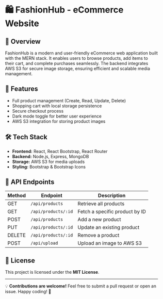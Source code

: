 # 🛍️ FashionHub - eCommerce Website

## 📌 Overview  
FashionHub is a modern and user-friendly eCommerce web application built with the MERN stack. It enables users to browse products, add items to their cart, and complete purchases seamlessly. The backend integrates AWS S3 for secure image storage, ensuring efficient and scalable media management.  

## 🚀 Features  
- Full product management (Create, Read, Update, Delete)  
- Shopping cart with local storage persistence  
- Secure checkout process  
- Dark mode toggle for better user experience  
- AWS S3 integration for storing product images  

## 🛠️ Tech Stack  
- **Frontend:** React, React Bootstrap, React Router  
- **Backend:** Node.js, Express, MongoDB  
- **Storage:** AWS S3 for media uploads  
- **Styling:** Bootstrap & Bootstrap Icons  

## 📡 API Endpoints  
| Method | Endpoint | Description |  
|--------|----------|-------------|  
| GET | `/api/products` | Retrieve all products |  
| GET | `/api/products/:id` | Fetch a specific product by ID |  
| POST | `/api/products` | Add a new product |  
| PUT | `/api/products/:id` | Update an existing product |  
| DELETE | `/api/products/:id` | Remove a product |  
| POST | `/api/upload` | Upload an image to AWS S3 |  

## 📜 License  
This project is licensed under the **MIT License**.  

---

💡 **Contributions are welcome!** Feel free to submit a pull request or open an issue. Happy coding! 🚀

